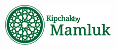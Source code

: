 <img src=".mamluk/logo.svg" alt="Kipchak by Mamluk" title="Kipchak by Mamluk - an API Toolkit" height="128" />